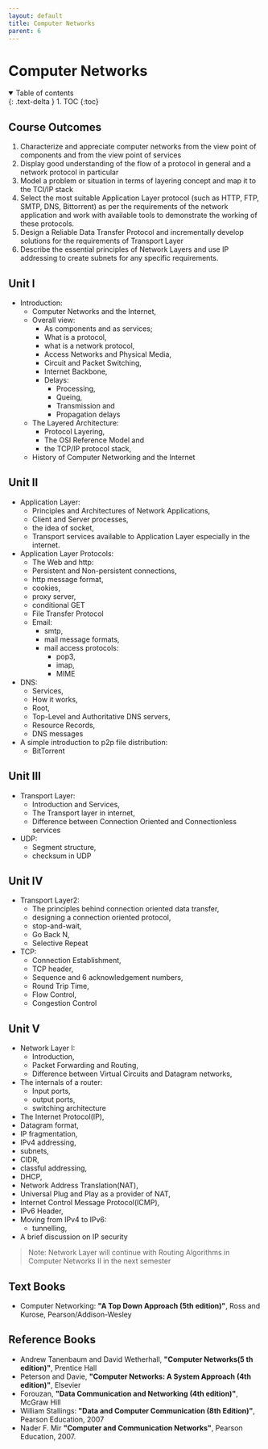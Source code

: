 ```yaml
---
layout: default
title: Computer Networks
parent: 6
---
```


# Computer Networks

<details open markdown="block">
  <summary>
    Table of contents
  </summary>
  {: .text-delta }
1. TOC
{:toc}
</details>

## Course Outcomes

1. Characterize and appreciate computer networks from the view point of 
   components and from the view point of services
2. Display good understanding of the flow of a protocol in general and a 
   network protocol in particular
3. Model a problem or situation in terms of layering concept and map it 
   to the TCI/IP stack
4. Select the most suitable Application Layer protocol (such as HTTP, FTP,
   SMTP, DNS, Bittorrent) as per the requirements of the network application 
   and work with available tools to demonstrate the working of these protocols.
5. Design a Reliable Data Transfer Protocol and incrementally develop solutions
   for the requirements of Transport Layer
6. Describe the essential principles of Network Layers and use IP addressing
   to create subnets for any specific requirements.

## Unit I

- Introduction: 
  - Computer Networks and the Internet, 
  - Overall view: 
    - As components and as services; 
    - What is a protocol, 
    - what is a network protocol,
    - Access Networks and Physical Media, 
    - Circuit and Packet Switching,
    - Internet Backbone, 
    - Delays: 
      - Processing, 
      - Queing, 
      - Transmission and 
      - Propagation delays
  - The Layered Architecture: 
    - Protocol Layering, 
    - The OSI Reference Model and 
    - the TCP/IP protocol stack, 
  - History of Computer Networking and the Internet

## Unit II

- Application Layer: 
  - Principles and Architectures of Network Applications, 
  - Client and Server processes, 
  - the idea of socket, 
  - Transport services available to Application Layer especially in the internet.
- Application Layer Protocols: 
  - The Web and http: 
  - Persistent and Non-persistent connections, 
  - http message format, 
  - cookies, 
  - proxy server,
  - conditional GET
  - File Transfer Protocol
  - Email: 
    - smtp, 
    - mail message formats, 
    - mail access protocols: 
      - pop3, 
      - imap,
      - MIME
- DNS: 
  - Services, 
  - How it works, 
  - Root, 
  - Top-Level and Authoritative DNS servers, 
  - Resource Records, 
  - DNS messages 
- A simple introduction to p2p file distribution: 
  - BitTorrent

## Unit III

- Transport Layer: 
  - Introduction and Services, 
  - The Transport layer in internet, 
  - Difference between Connection Oriented and Connectionless services
- UDP: 
  - Segment structure, 
  - checksum in UDP

## Unit IV

- Transport Layer2:
  - The principles behind connection oriented data transfer, 
  - designing a connection oriented protocol, 
  - stop-and-wait, 
  - Go Back N, 
  - Selective Repeat
- TCP: 
  - Connection Establishment, 
  - TCP header, 
  - Sequence and 6 acknowledgement numbers, 
  - Round Trip Time, 
  - Flow Control, 
  - Congestion Control

## Unit V

- Network Layer I: 
  - Introduction, 
  - Packet Forwarding and Routing, 
  - Difference between Virtual Circuits and Datagram networks, 
- The internals of a router: 
  - Input ports, 
  - output ports, 
  - switching architecture
- The Internet Protocol(IP), 
- Datagram format, 
- IP fragmentation, 
- IPv4 addressing, 
- subnets, 
- CIDR, 
- classful addressing, 
- DHCP, 
- Network Address Translation(NAT), 
- Universal Plug and Play as a provider of NAT, 
- Internet Control Message Protocol(ICMP), 
- IPv6 Header, 
- Moving from IPv4 to IPv6: 
  - tunnelling, 
- A brief discussion on IP security

> Note: Network Layer will continue with Routing Algorithms in Computer
> Networks II in the next semester

## Text Books

- Computer Networking: 
  **"A Top Down Approach (5th edition)"**, 
  Ross and Kurose, Pearson/Addison-Wesley

## Reference Books

- Andrew Tanenbaum and David Wetherhall, 
  **"Computer Networks(5 th edition)"**,
  Prentice Hall
- Peterson and Davie, 
  **"Computer Networks: A System Approach (4th edition)"**,
  Elsevier
- Forouzan, 
  **"Data Communication and Networking (4th edition)"**,
  McGraw Hill
- William Stallings: 
  **"Data and Computer Communication (8th Edition)"**,
  Pearson Education, 2007
- Nader F. Mir
  **"Computer and Communication Networks"**,
  Pearson Education, 2007.